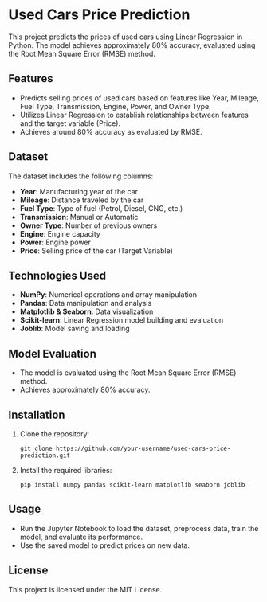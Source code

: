 # Used Cars Price Prediction

This project predicts the prices of used cars using Linear Regression in Python. The model achieves approximately 80% accuracy, evaluated using the Root Mean Square Error (RMSE) method.

## Features
- Predicts selling prices of used cars based on features like Year, Mileage, Fuel Type, Transmission, Engine, Power, and Owner Type.
- Utilizes Linear Regression to establish relationships between features and the target variable (Price).
- Achieves around 80% accuracy as evaluated by RMSE.

## Dataset
The dataset includes the following columns:
- **Year**: Manufacturing year of the car
- **Mileage**: Distance traveled by the car
- **Fuel Type**: Type of fuel (Petrol, Diesel, CNG, etc.)
- **Transmission**: Manual or Automatic
- **Owner Type**: Number of previous owners
- **Engine**: Engine capacity
- **Power**: Engine power
- **Price**: Selling price of the car (Target Variable)

## Technologies Used
- **NumPy**: Numerical operations and array manipulation
- **Pandas**: Data manipulation and analysis
- **Matplotlib & Seaborn**: Data visualization
- **Scikit-learn**: Linear Regression model building and evaluation
- **Joblib**: Model saving and loading

## Model Evaluation
- The model is evaluated using the Root Mean Square Error (RMSE) method.
- Achieves approximately 80% accuracy.

## Installation
1. Clone the repository:
    ```
    git clone https://github.com/your-username/used-cars-price-prediction.git
    ```
2. Install the required libraries:
    ```
    pip install numpy pandas scikit-learn matplotlib seaborn joblib
    ```

## Usage
- Run the Jupyter Notebook to load the dataset, preprocess data, train the model, and evaluate its performance.
- Use the saved model to predict prices on new data.

## License
This project is licensed under the MIT License.
